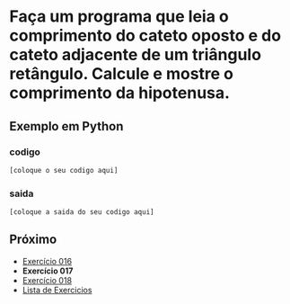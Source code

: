 # Faça um programa que leia o comprimento do cateto oposto e do cateto adjacente de um triângulo retângulo. Calcule e mostre o comprimento da hipotenusa.

## Exemplo em Python

### codigo

``` python
[coloque o seu codigo aqui]
```

### saida

```
[coloque a saida do seu codigo aqui]
```

## Próximo

- [Exercício 016](../../016/python)
- **Exercício 017**
- [Exercício 018](../../018/python)
- [Lista de Exercicios](../../)

